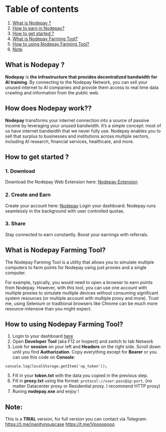 # Table of contents
1. [What is Nodepay ?](#introduction)
2. [How to earn in Nodepay? ](#paragraph1)
3. [How to get started ?](#paragraph2)
4. [What is Nodepay Farming Tool?](#paragraph3)
5. [How to using Nodepay Farming Tool?](#paragraph4)
6. [Note](#paragraph5)

## What is Nodepay ?<a name="introduction"></a>

**Nodepay** is **the infrastructure that provides decentralized bandwidth for AI training**. By connecting to the Nodepay Network, you can sell your unused internet to AI companies and provide them access to real time data crawling and information from the public web.

## How does Nodepay work?? <a name="paragraph1"></a>
**Nodepay** transforms your internet connection into a source of passive income by leveraging your unused bandwidth. It’s a simple concept: most of us have internet bandwidth that we never fully use. Nodepay enables you to sell that surplus to businesses and institutions across multiple sectors, including AI research, financial services, healthcare, and more.


## How to get started ? <a name="paragraph2"></a>
### 1. Download
Download the Nodepay Web Extension here: [Nodepay Extension](https://chromewebstore.google.com/detail/nodepay-extension/lgmpfmgeabnnlemejacfljbmonaomfmm)
### 2. Create and Earn

Create your account here: [Nodepay](https://app.nodepay.ai/register?ref=QUDdNUf9FTmny9Z)
Login your dashboard. Nodepay runs seamlessly in the background with user controlled quotas.
### 3. Share
Stay connected to earn constantly. Boost your earnings with referrals.

## What is Nodepay Farming Tool? <a name="paragraph3"></a>
The Nodepay Farming Tool is a utility that allows you to simulate multiple computers to farm points for Nodepay using just proxies and a single computer.

For example, typically, you would need to open a browser to earn points from Nodepay. However, with this tool, you can use one account with multiple proxies to simulate multiple devices without consuming significant system resources (or multiple account with multiple proxy and more). Trust me, using Selenium or traditional browsers like Chrome can be much more resource-intensive than you might expect.
## How to using Nodepay Farming Tool? <a name="paragraph4"></a>
1. Login to your dashboard [here](https://app.nodepay.ai/dashboard)
2. Open **Developer Tool** (aka F12 or Inspect) and switch to tab Network
3. Look for **session** on your left and **Headers** on the right side. Scroll down until you find **Authorization**. Copy everything except for **Bearer** or you can use this code on **Console**:
```
console.log(localStorage.getItem('np_token'));
```
5. Fill in your **token.txt** with the data you copied in the previous step.
6. Fill in **proxy.txt** using the format: `protocol://user:pass@ip:port`. (no matter Datacenter proxy or Residential proxy. I recommend HTTP proxy)
7. Runing **nodepay.exe** and enjoy !
## Note: <a name="paragraph5"></a>
This is a **TRIAL** version, for full version you can contact via Telegram: 
https://t.me/inanitynoupcase
https://t.me/Vpooopooo
